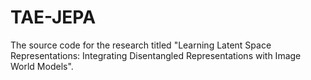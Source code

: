 # TAE-JEPA
The source code for the research titled "Learning Latent Space Representations: Integrating Disentangled Representations with Image World Models".

